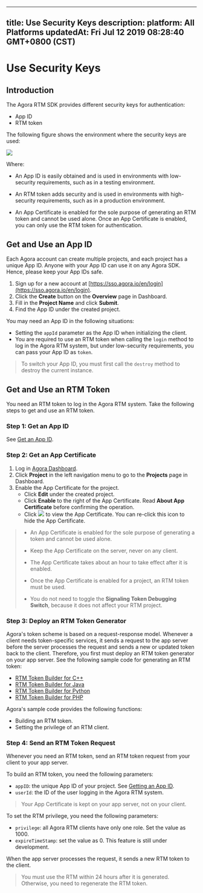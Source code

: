 
---
title: Use Security Keys
description: 
platform: All Platforms
updatedAt: Fri Jul 12 2019 08:28:40 GMT+0800 (CST)
---
# Use Security Keys
## Introduction

The Agora RTM SDK provides different security keys for authentication: 

- App ID
- RTM token

The following figure shows the environment where the security keys are used:

![](https://web-cdn.agora.io/docs-files/1555490456944)

Where:

-   An App ID is easily obtained and is used in environments with low-security requirements, such as in a testing environment.

-   An RTM token adds security and is used in environments with high-security requirements, such as in a production environment.

-   An App Certificate is enabled for the sole purpose of generating an RTM token and cannot be used alone. Once an App Certificate is enabled, you can only use the RTM token for authentication.

<a name = "Get-an-App-ID"></a>

## Get and Use an App ID

Each Agora account can create multiple projects, and each project has a unique App ID. Anyone with your App ID can use it on any Agora SDK. Hence, please keep your App IDs safe.

1.  Sign up for a new account at [https://sso.agora.io/en/login](https://sso.agora.io/en/login).
2.  Click the **Create** button on the **Overview** page in Dashboard.
3.  Fill in the **Project Name** and click **Submit**.
4.  Find the App ID under the created project.

You may need an App ID in the following situations: 

-   Setting the `appId` parameter as the App ID when initializing the client.
-   You are required to use an RTM token when calling the `login` method to log in the Agora RTM system, but under low-security requirements, you can pass your App ID as `token`.

> To switch your App ID, you must first call the `destroy` method to destroy the current instance.

## Get and Use an RTM Token

You need an RTM token to log in the Agora RTM system. Take the following steps to get and use an RTM token. 

### Step 1: Get an App ID

See [Get an App ID](#Get-an-App-ID).

### Step 2: Get an App Certificate

1.  Log in [Agora Dashboard](https://dashboard.agora.io).
2.  Click **Project** in the left navigation menu to go to the **Projects** page in Dashboard.
3.  Enable the App Certificate for the project.
	-   Click **Edit** under the created project.
	-   Click **Enable** to the right of the App Certificate. Read **About App Certificate** before confirming the operation.
	-  Click ![](https://web-cdn.agora.io/docs-files/1551778086037) to view the App Certificate. You can re-click this icon to hide the App Certificate.

> -   An App Certificate is enabled for the sole purpose of generating a token and cannot be used alone.
> 
> -   Keep the App Certificate on the server, never on any client.
> 
> -   The App Certificate takes about an hour to take effect after it is enabled.
> 
> -   Once the App Certificate is enabled for a project, an RTM token must be used. 
> 
> -   You do not need to toggle the **Signaling Token Debugging Switch**, because it does not affect your RTM project.
> 

### Step 3: Deploy an RTM Token Generator 

Agora's token scheme is based on a request-response model. Whenever a client needs token-specific services, it sends a request to the app server before the server processes the request and sends a new or updated token back to the client. Therefore, you first must deploy an RTM token generator on your app server. See the following sample code for generating an RTM token:

-   [RTM Token Builder for C++](https://github.com/AgoraIO/Tools/blob/master/DynamicKey/AgoraDynamicKey/cpp/sample/rtm_builder.cpp)
-   [RTM Token Builder for Java](https://github.com/AgoraIO/Tools/blob/master/DynamicKey/AgoraDynamicKey/java/sample/io/agora/rtm/sample/RtmTokenBuilderSample.java)
-   [RTM Token Builder for Python](https://github.com/AgoraIO/Tools/blob/master/DynamicKey/AgoraDynamicKey/python/sample/sample_rtm_builder.py)
-   [RTM Token Builder for PHP](https://github.com/AgoraIO/Tools/blob/master/DynamicKey/AgoraDynamicKey/php/sample/RtmTokenBuilderSample.php )

Agora's sample code provides the following functions: 

-    Building an RTM token.
-    Setting the privilege of an RTM client.


### Step 4: Send an RTM Token Request

Whenever you need an RTM token, send an RTM token request from your client to your app server.

To build an RTM token, you need the following parameters:

- `appID`: the unique App ID of your project. See <a href="#getting-an-app-id">Getting an App ID</a>.
- `userId`: the ID of the user logging in the Agora RTM system.

> Your App Certificate is kept on your app server, not on your client. 

To set the RTM privilege, you need the following parameters:

- `privilege`: all Agora RTM clients have only one role. Set the value as 1000.
- `expireTimeStamp`: set the value as 0. This feature is still under development. 

When the app server processes the request, it sends a new RTM token to the client.

> You must use the RTM within 24 hours after it is generated. Otherwise, you need to regenerate the RTM token. 








